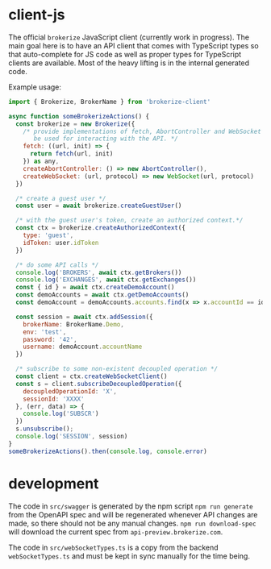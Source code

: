 # client-js

The official `brokerize` JavaScript client (currently work in progress). The main goal here is to have an API client that comes with TypeScript types so that auto-complete for JS code as well as proper types for TypeScript clients are available. Most of the heavy lifting is in the internal generated code.

Example usage:
```javascript
import { Brokerize, BrokerName } from 'brokerize-client'

async function someBrokerizeActions() {
  const brokerize = new Brokerize({
    /* provide implementations of fetch, AbortController and WebSocket that will
       be used for interacting with the API. */
    fetch: ((url, init) => {
      return fetch(url, init)
    }) as any,
    createAbortController: () => new AbortController(),
    createWebSocket: (url, protocol) => new WebSocket(url, protocol)
  })

  /* create a guest user */
  const user = await brokerize.createGuestUser()

  /* with the guest user's token, create an authorized context.*/
  const ctx = brokerize.createAuthorizedContext({
    type: 'guest',
    idToken: user.idToken
  })

  /* do some API calls */
  console.log('BROKERS', await ctx.getBrokers())
  console.log('EXCHANGES', await ctx.getExchanges())
  const { id } = await ctx.createDemoAccount()
  const demoAccounts = await ctx.getDemoAccounts()
  const demoAccount = demoAccounts.accounts.find(x => x.accountId == id)

  const session = await ctx.addSession({
    brokerName: BrokerName.Demo,
    env: 'test',
    password: '42',
    username: demoAccount.accountName
  })

  /* subscribe to some non-existent decoupled operation */
  const client = ctx.createWebSocketClient()
  const s = client.subscribeDecoupledOperation({
    decoupledOperationId: 'X',
    sessionId: 'XXXX'
  }, (err, data) => {
    console.log('SUBSCR')
  })
  s.unsubscribe();
  console.log('SESSION', session)
}
someBrokerizeActions().then(console.log, console.error)
```

# development
The code in `src/swagger` is generated by the npm script `npm run generate` from the OpenAPI spec and will be regenerated whenever API changes are made, so there should not be any manual changes. `npm run download-spec` will download the current spec from `api-preview.brokerize.com`.

The code in `src/webSocketTypes.ts` is a copy from the backend `webSocketTypes.ts` and must be kept in sync manually for the time being.
